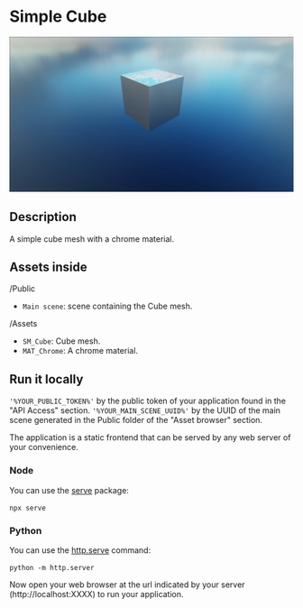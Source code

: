 # Simple Cube

![Simple cube](https://github.com/3dverse/sample-simple-cube/blob/main/screenshot.png?raw=true)

## Description

A simple cube mesh with a chrome material.

## Assets inside

/Public

- `Main scene`: scene containing the Cube mesh.

/Assets

- `SM_Cube`: Cube mesh.
- `MAT_Chrome`: A chrome material.

## Run it locally

`'%YOUR_PUBLIC_TOKEN%'` by the public token of your application found in the "API Access" section.
`'%YOUR_MAIN_SCENE_UUID%'` by the UUID of the main scene generated in the Public folder of the "Asset browser" section.

The application is a static frontend that can be served by any web server of your convenience.

### Node

You can use the [serve](https://www.npmjs.com/package/serve) package:

```
npx serve
```

### Python

You can use the [http.serve](https://docs.python.org/3/library/http.server.html) command:

```
python -m http.server
```

Now open your web browser at the url indicated by your server (http://localhost:XXXX) to run your application.
